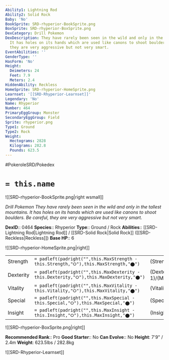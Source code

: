 ```yaml
---
Ability1: Lightning Rod
Ability2: Solid Rock
Baby: 'No'
BookSprite: SRD-rhyperior-BookSprite.png
BoxSprite: SRD-rhyperior-BoxSprite.png
DexCategory: Drill Pokemon
DexDescription: They have rarely been seen in the wild and only in the tallest mountains.
  It has holes on its hands which are used like canons to shoot boulders. Be careful,
  they are very aggressive but not very smart.
EventAbilities: ''
GenderType: ''
HasForm: 'No'
Height:
  Deimeters: 24
  Feet: 7.9
  Meters: 2.4
HiddenAbility: Reckless
HomeSprite: SRD-rhyperior-HomeSprite.png
Learnset: '[[SRD-Rhyperior-Learnset]]'
Legendary: 'No'
Name: Rhyperior
Number: 464
PrimaryEggGroup: Monster
SecondaryEggGroup: Field
Sprite: rhyperior.png
Type1: Ground
Type2: Rock
Weight:
  Hectograms: 2828
  Kilograms: 282.8
  Pounds: 623.5
---
```


#PokeroleSRD/Pokedex

# `= this.name`

![[SRD-rhyperior-BookSprite.png|right wsmall]]

*Drill Pokemon*
*They have rarely been seen in the wild and only in the tallest mountains. It has holes on its hands which are used like canons to shoot boulders. Be careful, they are very aggressive but not very smart.*

**DexID**:: 0464
**Species**:: Rhyperior
**Type**:: Ground / Rock
**Abilities**:: [[SRD-Lightning Rod|Lightning Rod]] / [[SRD-Solid Rock|Solid Rock]] ([[SRD-Reckless|Reckless]])
**Base HP**:: 6

![[SRD-rhyperior-HomeSprite.png|right]]

|           |                                                                                        |                                          |
| --------- | -------------------------------------------------------------------------------------- | ---------------------------------------- |
| Strength  | `= padleft(padright("",this.MaxStrength - this.Strength,"⭘"),this.MaxStrength,"⬤")`    | (Strength::3)/(MaxStrength::7)   |
| Dexterity | `= padleft(padright("",this.MaxDexterity - this.Dexterity,"⭘"),this.MaxDexterity,"⬤")` | (Dexterity:: 1)/(MaxDexterity::3) |
| Vitality  | `= padleft(padright("",this.MaxVitality - this.Vitality,"⭘"),this.MaxVitality,"⬤")`    | (Vitality::3)/(MaxVitality::7)   |
| Special   | `= padleft(padright("",this.MaxSpecial - this.Special,"⭘"),this.MaxSpecial,"⬤")`       | (Special::2)/(MaxSpecial::4)     |
| Insight   | `= padleft(padright("",this.MaxInsight - this.Insight,"⭘"),this.MaxInsight,"⬤")`       | (Insight::2)/(MaxInsight::4)     |

![[SRD-rhyperior-BoxSprite.png|right]]

**Recommended Rank**:: Pro
**Good Starter**:: No
**Can Evolve**:: No
**Height**: 7'9" / 2.4m
**Weight**: 623.5lbs / 282.8kg

![[SRD-Rhyperior-Learnset]]